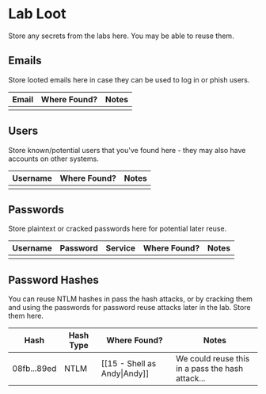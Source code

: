 # Lab Loot

Store any secrets from the labs here. You may be able to reuse them.

## Emails

Store looted emails here in case they can be used to log in or phish users.

|Email|Where Found?|Notes|
|---|---|---|
|||

## Users

Store known/potential users that you've found here - they may also have accounts on other systems.

|Username|Where Found?|Notes|
|---|---|---|
|||

## Passwords

Store plaintext or cracked passwords here for potential later reuse.

|Username|Password|Service|Where Found?|Notes|
|---|---|---|---|---|
||||||

## Password Hashes

You can reuse NTLM hashes in pass the hash attacks, or by cracking them and using the passwords for password reuse attacks later in the lab. Store them here.

|Hash|Hash Type|Where Found?|Notes|
|---|---|---|---|
|08fb...89ed|NTLM|[[15 - Shell as Andy\|Andy]]|We could reuse this in a pass the hash attack...|